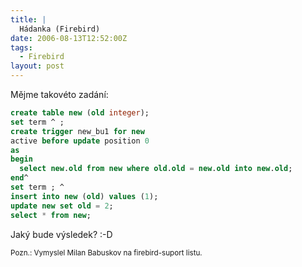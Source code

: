 ```yaml
---
title: |
  Hádanka (Firebird)
date: 2006-08-13T12:52:00Z
tags:
  - Firebird
layout: post
---
```

Mějme takovéto zadání:

```sql
create table new (old integer);
set term ^ ;
create trigger new_bu1 for new
active before update position 0
as
begin
  select new.old from new where old.old = new.old into new.old;
end^
set term ; ^
insert into new (old) values (1);
update new set old = 2;
select * from new;
```

Jaký bude výsledek? :-D

<small>Pozn.: Vymyslel Milan Babuskov na firebird-suport listu.</small>